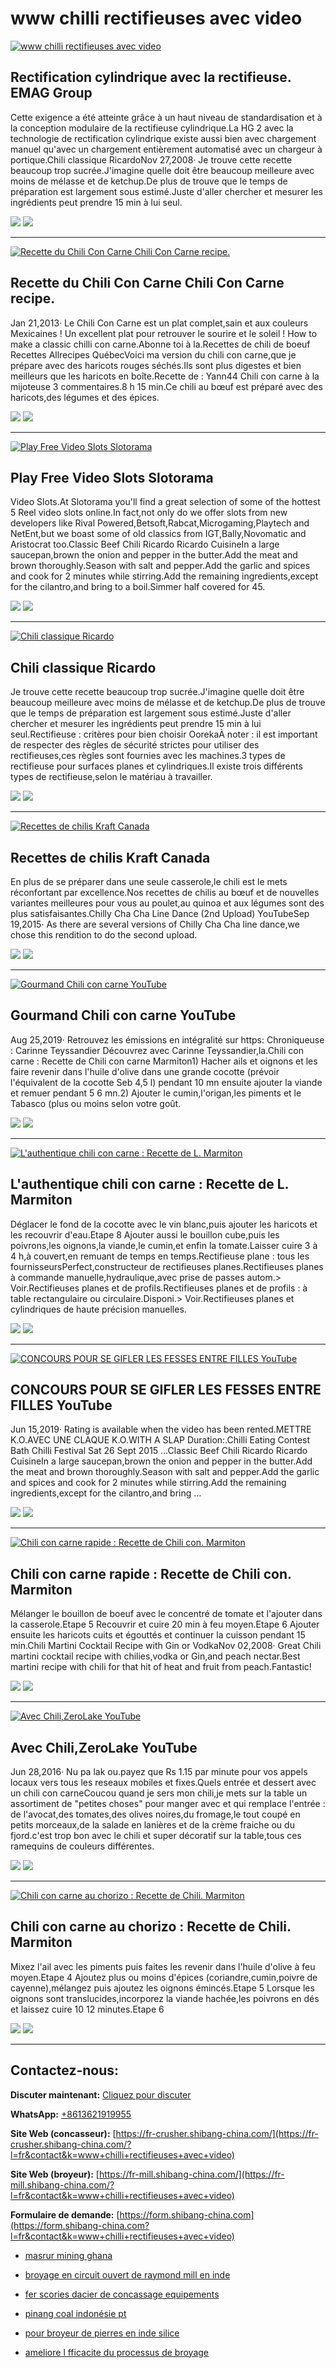 # www chilli rectifieuses avec video

<a href="https://swt.shibang-china.com/?l=fr&img&k=www+chilli+rectifieuses+avec+video" target="_blank">![www chilli rectifieuses avec video](http://static.shibang-china.com/all-800x300/615.jpg)</a>

## Rectification cylindrique avec la rectifieuse. EMAG Group
Cette exigence a été atteinte grâce à un haut niveau de standardisation et à la conception modulaire de la rectifieuse cylindrique.La HG 2 avec la technologie de rectification cylindrique existe aussi bien avec chargement manuel qu'avec un chargement entièrement automatisé avec un chargeur à portique.Chili classique RicardoNov 27,2008· Je trouve cette recette beaucoup trop sucrée.J'imagine quelle doit être beaucoup meilleure avec moins de mélasse et de ketchup.De plus de trouve que le temps de préparation est largement sous estimé.Juste d'aller chercher et mesurer les ingrédients peut prendre 15 min à lui seul.


<a href="https://whatsapp.shibangsoft.com/WhatsApp.php" target="_blank" title="WhatsApp">![](http://static.shibang-china.com/icon/whatsapp.png)</a> <a href="https://swt.shibang-china.com/?l=fr&icon&k=www+chilli+rectifieuses+avec+video" target="_blank">![](http://static.shibang-china.com/icon/chat-fr.png)</a>

---

<a href="https://swt.shibang-china.com/?l=fr&img&k=www+chilli+rectifieuses+avec+video" target="_blank">![Recette du Chili Con Carne Chili Con Carne recipe.](http://static.shibang-china.com/all-800x300/1521.jpg)</a>

## Recette du Chili Con Carne Chili Con Carne recipe.
Jan 21,2013· Le Chili Con Carne est un plat complet,sain et aux couleurs Mexicaines ! Un excellent plat pour retrouver le sourire et le soleil ! How to make a classic chilli con carne.Abonne toi à la.Recettes de chili de boeuf Recettes Allrecipes QuébecVoici ma version du chili con carne,que je prépare avec des haricots rouges séchés.Ils sont plus digestes et bien meilleurs que les haricots en boîte.Recette de : Yann44 Chili con carne à la mijoteuse 3 commentaires.8 h 15 min.Ce chili au bœuf est préparé avec des haricots,des légumes et des épices.


<a href="https://whatsapp.shibangsoft.com/WhatsApp.php" target="_blank" title="WhatsApp">![](http://static.shibang-china.com/icon/whatsapp.png)</a> <a href="https://swt.shibang-china.com/?l=fr&icon&k=www+chilli+rectifieuses+avec+video" target="_blank">![](http://static.shibang-china.com/icon/chat-fr.png)</a>

---

<a href="https://swt.shibang-china.com/?l=fr&img&k=www+chilli+rectifieuses+avec+video" target="_blank">![Play Free Video Slots Slotorama](http://static.shibang-china.com/all-800x300/1272.jpg)</a>

## Play Free Video Slots Slotorama
Video Slots.At Slotorama you'll find a great selection of some of the hottest 5 Reel video slots online.In fact,not only do we offer slots from new developers like Rival Powered,Betsoft,Rabcat,Microgaming,Playtech and NetEnt,but we boast some of old classics from IGT,Bally,Novomatic and Aristocrat too.Classic Beef Chili Ricardo Ricardo CuisineIn a large saucepan,brown the onion and pepper in the butter.Add the meat and brown thoroughly.Season with salt and pepper.Add the garlic and spices and cook for 2 minutes while stirring.Add the remaining ingredients,except for the cilantro,and bring to a boil.Simmer half covered for 45.


<a href="https://whatsapp.shibangsoft.com/WhatsApp.php" target="_blank" title="WhatsApp">![](http://static.shibang-china.com/icon/whatsapp.png)</a> <a href="https://swt.shibang-china.com/?l=fr&icon&k=www+chilli+rectifieuses+avec+video" target="_blank">![](http://static.shibang-china.com/icon/chat-fr.png)</a>

---

<a href="https://swt.shibang-china.com/?l=fr&img&k=www+chilli+rectifieuses+avec+video" target="_blank">![Chili classique Ricardo](http://static.shibang-china.com/all-800x300/1131.jpg)</a>

## Chili classique Ricardo
Je trouve cette recette beaucoup trop sucrée.J'imagine quelle doit être beaucoup meilleure avec moins de mélasse et de ketchup.De plus de trouve que le temps de préparation est largement sous estimé.Juste d'aller chercher et mesurer les ingrédients peut prendre 15 min à lui seul.Rectifieuse : critères pour bien choisir OorekaÀ noter : il est important de respecter des règles de sécurité strictes pour utiliser des rectifieuses,ces règles sont fournies avec les machines.3 types de rectifieuse pour surfaces planes et cylindriques.Il existe trois différents types de rectifieuse,selon le matériau à travailler.


<a href="https://whatsapp.shibangsoft.com/WhatsApp.php" target="_blank" title="WhatsApp">![](http://static.shibang-china.com/icon/whatsapp.png)</a> <a href="https://swt.shibang-china.com/?l=fr&icon&k=www+chilli+rectifieuses+avec+video" target="_blank">![](http://static.shibang-china.com/icon/chat-fr.png)</a>

---

<a href="https://swt.shibang-china.com/?l=fr&img&k=www+chilli+rectifieuses+avec+video" target="_blank">![Recettes de chilis Kraft Canada](http://static.shibang-china.com/all-800x300/401.jpg)</a>

## Recettes de chilis Kraft Canada
En plus de se préparer dans une seule casserole,le chili est le mets réconfortant par excellence.Nos recettes de chilis au bœuf et de nouvelles variantes meilleures pour vous au poulet,au quinoa et aux légumes sont des plus satisfaisantes.Chilly Cha Cha Line Dance (2nd Upload) YouTubeSep 19,2015· As there are several versions of Chilly Cha Cha line dance,we chose this rendition to do the second upload.


<a href="https://whatsapp.shibangsoft.com/WhatsApp.php" target="_blank" title="WhatsApp">![](http://static.shibang-china.com/icon/whatsapp.png)</a> <a href="https://swt.shibang-china.com/?l=fr&icon&k=www+chilli+rectifieuses+avec+video" target="_blank">![](http://static.shibang-china.com/icon/chat-fr.png)</a>

---

<a href="https://swt.shibang-china.com/?l=fr&img&k=www+chilli+rectifieuses+avec+video" target="_blank">![Gourmand Chili con carne YouTube](http://static.shibang-china.com/all-800x300/1249.jpg)</a>

## Gourmand Chili con carne YouTube
Aug 25,2019· Retrouvez les émissions en intégralité sur https: Chroniqueuse : Carinne Teyssandier Découvrez avec Carinne Teyssandier,la.Chili con carne : Recette de Chili con carne Marmiton1) Hacher ails et oignons et les faire revenir dans l'huile d'olive dans une grande cocotte (prévoir l'équivalent de la cocotte Seb 4,5 l) pendant 10 mn ensuite ajouter la viande et remuer pendant 5 6 mn.2) Ajouter le cumin,l'origan,les piments et le Tabasco (plus ou moins selon votre goût.


<a href="https://whatsapp.shibangsoft.com/WhatsApp.php" target="_blank" title="WhatsApp">![](http://static.shibang-china.com/icon/whatsapp.png)</a> <a href="https://swt.shibang-china.com/?l=fr&icon&k=www+chilli+rectifieuses+avec+video" target="_blank">![](http://static.shibang-china.com/icon/chat-fr.png)</a>

---

<a href="https://swt.shibang-china.com/?l=fr&img&k=www+chilli+rectifieuses+avec+video" target="_blank">![L'authentique chili con carne : Recette de L. Marmiton](http://static.shibang-china.com/all-800x300/159.jpg)</a>

## L'authentique chili con carne : Recette de L. Marmiton
Déglacer le fond de la cocotte avec le vin blanc,puis ajouter les haricots et les recouvrir d'eau.Etape 8 Ajouter aussi le bouillon cube,puis les poivrons,les oignons,la viande,le cumin,et enfin la tomate.Laisser cuire 3 à 4 h,à couvert,en remuant de temps en temps.Rectifieuse plane : tous les fournisseursPerfect,constructeur de rectifieuses planes.Rectifieuses planes à commande manuelle,hydraulique,avec prise de passes autom.> Voir.Rectifieuses planes et de profils.Rectifieuses planes et de profils : à table rectangulaire ou circulaire.Disponi.> Voir.Rectifieuses planes et cylindriques de haute précision manuelles.


<a href="https://whatsapp.shibangsoft.com/WhatsApp.php" target="_blank" title="WhatsApp">![](http://static.shibang-china.com/icon/whatsapp.png)</a> <a href="https://swt.shibang-china.com/?l=fr&icon&k=www+chilli+rectifieuses+avec+video" target="_blank">![](http://static.shibang-china.com/icon/chat-fr.png)</a>

---

<a href="https://swt.shibang-china.com/?l=fr&img&k=www+chilli+rectifieuses+avec+video" target="_blank">![CONCOURS POUR SE GIFLER LES FESSES ENTRE FILLES YouTube](http://static.shibang-china.com/all-800x300/243.jpg)</a>

## CONCOURS POUR SE GIFLER LES FESSES ENTRE FILLES YouTube
Jun 15,2019· Rating is available when the video has been rented.METTRE K.O.AVEC UNE CLAQUE K.O.WITH A SLAP Duration:.Chilli Eating Contest Bath Chilli Festival Sat 26 Sept 2015 …Classic Beef Chili Ricardo Ricardo CuisineIn a large saucepan,brown the onion and pepper in the butter.Add the meat and brown thoroughly.Season with salt and pepper.Add the garlic and spices and cook for 2 minutes while stirring.Add the remaining ingredients,except for the cilantro,and bring …


<a href="https://whatsapp.shibangsoft.com/WhatsApp.php" target="_blank" title="WhatsApp">![](http://static.shibang-china.com/icon/whatsapp.png)</a> <a href="https://swt.shibang-china.com/?l=fr&icon&k=www+chilli+rectifieuses+avec+video" target="_blank">![](http://static.shibang-china.com/icon/chat-fr.png)</a>

---

<a href="https://swt.shibang-china.com/?l=fr&img&k=www+chilli+rectifieuses+avec+video" target="_blank">![Chili con carne rapide : Recette de Chili con. Marmiton](http://static.shibang-china.com/all-800x300/1290.jpg)</a>

## Chili con carne rapide : Recette de Chili con. Marmiton
Mélanger le bouillon de boeuf avec le concentré de tomate et l'ajouter dans la casserole.Etape 5 Recouvrir et cuire 20 min à feu moyen.Etape 6 Ajouter ensuite les haricots cuits et égouttés et continuer la cuisson pendant 15 min.Chili Martini Cocktail Recipe with Gin or VodkaNov 02,2008· Great Chili martini cocktail recipe with chilies,vodka or Gin,and peach nectar.Best martini recipe with chili for that hit of heat and fruit from peach.Fantastic!


<a href="https://whatsapp.shibangsoft.com/WhatsApp.php" target="_blank" title="WhatsApp">![](http://static.shibang-china.com/icon/whatsapp.png)</a> <a href="https://swt.shibang-china.com/?l=fr&icon&k=www+chilli+rectifieuses+avec+video" target="_blank">![](http://static.shibang-china.com/icon/chat-fr.png)</a>

---

<a href="https://swt.shibang-china.com/?l=fr&img&k=www+chilli+rectifieuses+avec+video" target="_blank">![Avec Chili,ZeroLake YouTube](http://static.shibang-china.com/all-800x300/473.jpg)</a>

## Avec Chili,ZeroLake YouTube
Jun 28,2016· Nu pa lak ou.payez que Rs 1.15 par minute pour vos appels locaux vers tous les reseaux mobiles et fixes.Quels entrée et dessert avec un chili con carneCoucou quand je sers mon chili,je mets sur la table un assortiment de "petites choses" pour manger avec et qui remplace l'entrée : de l'avocat,des tomates,des olives noires,du fromage,le tout coupé en petits morceaux,de la salade en lanières et de la crème fraiche ou du fjord.c'est trop bon avec le chili et super décoratif sur la table,tous ces ramequins de couleurs différentes.


<a href="https://whatsapp.shibangsoft.com/WhatsApp.php" target="_blank" title="WhatsApp">![](http://static.shibang-china.com/icon/whatsapp.png)</a> <a href="https://swt.shibang-china.com/?l=fr&icon&k=www+chilli+rectifieuses+avec+video" target="_blank">![](http://static.shibang-china.com/icon/chat-fr.png)</a>

---

<a href="https://swt.shibang-china.com/?l=fr&img&k=www+chilli+rectifieuses+avec+video" target="_blank">![Chili con carne au chorizo : Recette de Chili. Marmiton](http://static.shibang-china.com/all-800x300/451.jpg)</a>

## Chili con carne au chorizo : Recette de Chili. Marmiton
Mixez l'ail avec les piments puis faites les revenir dans l'huile d'olive à feu moyen.Etape 4 Ajoutez plus ou moins d'épices (coriandre,cumin,poivre de cayenne),mélangez puis ajoutez les oignons émincés.Etape 5 Lorsque les oignons sont translucides,incorporez la viande hachée,les poivrons en dés et laissez cuire 10 12 minutes.Etape 6

<a href="https://whatsapp.shibangsoft.com/WhatsApp.php" target="_blank" title="WhatsApp">![](http://static.shibang-china.com/icon/whatsapp.png)</a> <a href="https://swt.shibang-china.com/?l=fr&icon&k=www+chilli+rectifieuses+avec+video" target="_blank">![](http://static.shibang-china.com/icon/chat-fr.png)</a>

---
## Contactez-nous:

**Discuter maintenant:** [Cliquez pour discuter](https://swt.shibang-china.com?l=fr&contact&k=www+chilli+rectifieuses+avec+video)

**WhatsApp:**  [+8613621919955](https://whatsapp.shibangsoft.com/WhatsApp.php)

**Site Web (concasseur):** [https://fr-crusher.shibang-china.com/](https://fr-crusher.shibang-china.com/?l=fr&contact&k=www+chilli+rectifieuses+avec+video)

**Site Web (broyeur):** [https://fr-mill.shibang-china.com/](https://fr-mill.shibang-china.com/?l=fr&contact&k=www+chilli+rectifieuses+avec+video)

**Formulaire de demande:** [https://form.shibang-china.com](https://form.shibang-china.com?l=fr&contact&k=www+chilli+rectifieuses+avec+video)

* [masrur mining ghana](../26/masrur%20mining%20ghana.md)

* [broyage en circuit ouvert de raymond mill en inde](../35/broyage%20en%20circuit%20ouvert%20de%20raymond%20mill%20en%20inde.md)

* [fer scories dacier de concassage equipements](../39/fer%20scories%20dacier%20de%20concassage%20equipements.md)

* [pinang coal indonésie pt](../35/pinang%20coal%20indon%C3%A9sie%20pt.md)

* [pour broyeur de pierres en inde silice](../38/pour%20broyeur%20de%20pierres%20en%20inde%20silice.md)

* [ameliore l fficacite du processus de broyage](../32/ameliore%20l%20fficacite%20du%20processus%20de%20broyage.md)